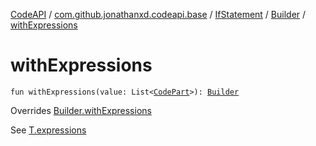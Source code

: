 [CodeAPI](../../../index.md) / [com.github.jonathanxd.codeapi.base](../../index.md) / [IfStatement](../index.md) / [Builder](index.md) / [withExpressions](.)

# withExpressions

`fun withExpressions(value: List<`[`CodePart`](../../../com.github.jonathanxd.codeapi/-code-part/index.md)`>): `[`Builder`](index.md)

Overrides [Builder.withExpressions](../../-if-expression-holder/-builder/with-expressions.md)

See [T.expressions](#)

